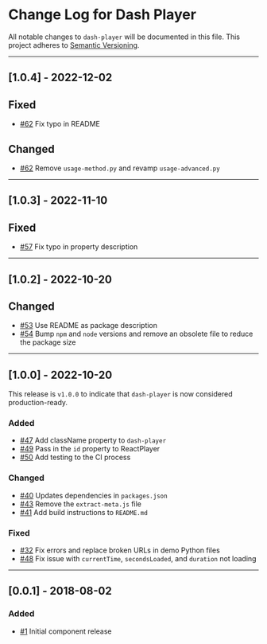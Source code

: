 # Change Log for Dash Player

All notable changes to `dash-player` will be documented in this file.
This project adheres to [Semantic Versioning](https://semver.org/).

---

## [1.0.4] - 2022-12-02

## Fixed

- [#62](https://github.com/plotly/dash-player/pull/62) Fix typo in README

## Changed

- [#62](https://github.com/plotly/dash-player/pull/62) Remove `usage-method.py` and revamp `usage-advanced.py`

---

## [1.0.3] - 2022-11-10

## Fixed

- [#57](https://github.com/plotly/dash-player/pull/57) Fix typo in property description

---

## [1.0.2] - 2022-10-20

## Changed

- [#53](https://github.com/plotly/dash-player/pull/53) Use README as package description
- [#54](https://github.com/plotly/dash-player/pull/54) Bump `npm` and `node` versions and remove an obsolete file to reduce the package size

---

## [1.0.0] - 2022-10-20

This release is `v1.0.0` to indicate that `dash-player` is now considered production-ready.

### Added

- [#47](https://github.com/plotly/dash-player/pull/47) Add className property to `dash-player`
- [#49](https://github.com/plotly/dash-player/pull/49) Pass in the `id` property to ReactPlayer
- [#50](https://github.com/plotly/dash-player/pull/50) Add testing to the CI process

### Changed

- [#40](https://github.com/plotly/dash-player/pull/40) Updates dependencies in `packages.json`
- [#43](https://github.com/plotly/dash-player/pull/43) Remove the `extract-meta.js` file
- [#41](https://github.com/plotly/dash-player/pull/41) Add build instructions to `README.md`

### Fixed

- [#32](https://github.com/plotly/dash-player/pull/32) Fix errors and replace broken URLs in demo Python files
- [#48](https://github.com/plotly/dash-player/pull/48) Fix issue with `currentTime`, `secondsLoaded`, and `duration` not loading

---

## [0.0.1] - 2018-08-02

### Added

- [#1](https://github.com/plotly/dash-player/pull/1) Initial component release
